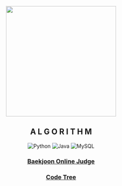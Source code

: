 <div align="center">
<img src="http://fpost.co.kr/board/data/editor/2104/ebb6afeac1e4186feba13bdddd49a167_1618116895_0472.jpg" height="300">

## A L G O R I T H M

![Python](https://img.shields.io/badge/python-3670A0?style=for-the-badge&logo=python&logoColor=ffdd54)
![Java](https://img.shields.io/badge/java-%23ED8B00.svg?style=for-the-badge&logo=java&logoColor=white)
![MySQL](https://img.shields.io/badge/mysql-008CC1.svg?style=for-the-badge&logo=mysql&logoColor=white)

### [Baekjoon Online Judge](https://github.com/sth4881/Algorithm/tree/main/Baekjoon%20Online%20Judge)

### [Code Tree](https://github.com/sth4881/Algorithm/tree/main/Code%20Tree)